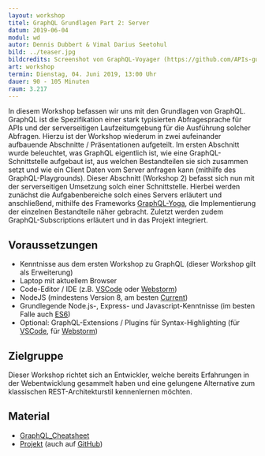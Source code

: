 ```yaml
---
layout: workshop
titel: GraphQL Grundlagen Part 2: Server
datum: 2019-06-04
modul: wd
autor: Dennis Dubbert & Vimal Darius Seetohul
bild: ../teaser.jpg
bildcredits: Screenshot von GraphQL-Voyager (https://github.com/APIs-guru/graphql-voyager)
art: workshop
termin: Dienstag, 04. Juni 2019, 13:00 Uhr
dauer: 90 - 105 Minuten
raum: 3.217
---
```




In diesem Workshop befassen wir uns mit den Grundlagen von GraphQL. GraphQL ist die Spezifikation einer stark typisierten Abfragesprache für APIs und der serverseitigen Laufzeitumgebung für die Ausführung solcher Abfragen. Hierzu ist der Workshop wiederum in zwei aufeinander aufbauende Abschnitte / Präsentationen aufgeteilt. Im ersten Abschnitt wurde beleuchtet, was GraphQL eigentlich ist, wie eine GraphQL-Schnittstelle aufgebaut ist, aus welchen Bestandteilen sie sich zusammen setzt und wie ein Client Daten vom Server anfragen kann (mithilfe des GraphQL-Playgrounds). Dieser Abschnitt (Workshop 2) befasst sich nun mit der serverseitigen Umsetzung solch einer Schnittstelle. Hierbei werden zunächst die Aufgabenbereiche solch eines Servers erläutert und anschließend, mithilfe des Frameworks [GraphQL-Yoga](https://github.com/prisma/graphql-yoga), die Implementierung der einzelnen Bestandteile näher gebracht. Zuletzt werden zudem GraphQL-Subscriptions erläutert und in das Projekt integriert.


## Voraussetzungen
 - Kenntnisse aus dem ersten Workshop zu GraphQL (dieser Workshop gilt als Erweiterung)
 - Laptop mit aktuellem Browser
 - Code-Editor / IDE (z.B. [VSCode](https://code.visualstudio.com/download) oder [Webstorm](https://www.jetbrains.com/webstorm/download/#section=mac))
 - NodeJS (mindestens Version 8, am besten [Current](https://nodejs.org/en/))
 - Grundlegende Node.js-, Express- und Javascript-Kenntnisse (im besten Falle auch [ES6](http://es6-features.org/))
 - Optional: GraphQL-Extensions / Plugins für Syntax-Highlighting (für [VSCode](https://marketplace.visualstudio.com/items?itemName=Prisma.vscode-graphql), für [Webstorm](https://plugins.jetbrains.com/plugin/8097-js-graphql))

## Zielgruppe
Dieser Workshop richtet sich an Entwickler, welche bereits Erfahrungen in der Webentwicklung gesammelt haben und eine gelungene Alternative zum klassischen REST-Architekturstil kennenlernen möchten.

## Material
- [GraphQL_Cheatsheet](../material/GraphQL_Cheatsheet.pdf)
- [Projekt](../material/GraphQL_Workshop.zip) (auch auf [GitHub](https://github.com/ddubbert/GraphQL_Workshop))
